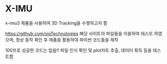 # X-IMU

x-imu3 제품을 사용하여 3D Tracking을 수행하고자 함

https://github.com/xioTechnologies 해당 사이트의 파일들을 이용하여 테스트 하였으며,
정상 동작 확인 후 제품을 활용하여 파이썬 코드들을 제작

100프로 성공한 코드는 없음!!
파일 인식 확인 및 plot차트 추출, 데이터 획득 등을 테스트함
